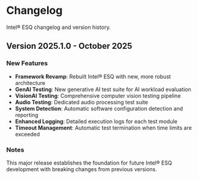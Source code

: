 # Changelog

Intel® ESQ changelog and version history.

## Version 2025.1.0 - October 2025

### New Features

- **Framework Revamp**: Rebuilt Intel® ESQ with new, more robust architecture
- **GenAI Testing**: New generative AI test suite for AI workload evaluation
- **VisionAI Testing**: Comprehensive computer vision testing pipeline
- **Audio Testing**: Dedicated audio processing test suite
- **System Detection**: Automatic software configuration detection and reporting
- **Enhanced Logging**: Detailed execution logs for each test module
- **Timeout Management**: Automatic test termination when time limits are exceeded

### Notes

This major release establishes the foundation for future Intel® ESQ development with breaking changes from previous versions.
